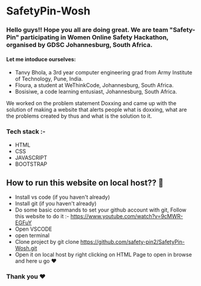 # SafetyPin-Wosh
### Hello guys!! Hope you all are doing great. We are team "Safety-Pin" participating in Women Online Safety Hackathon, organised by GDSC Johannesburg, South Africa. 
#### Let me intoduce ourselves: 
- Tanvy Bhola, a 3rd year computer engineering grad from Army Institute of Technology, Pune, India.
- Floura, a student at WeThinkCode, Johannesburg, South Africa.
- Bosisiwe, a code learning entusiast, Johannesburg, South Africa.

We worked on the problem statement Doxxing and came up with the solution of making a website that alerts people what is doxxing, what are the problems created by thus and what is the solution to it. 

### Tech stack :-
- HTML
- CSS
- JAVASCRIPT
- BOOTSTRAP

## How to run this website on local host?? 🤔
- Install vs code (if you haven't already)
- Install git (if you haven't already)
- Do some basic commands to set your github account with git, Follow this website to do it :- https://www.youtube.com/watch?v=9cMWR-EGFuY
- Open VSCODE
- open terminal
- Clone project by git clone https://github.com/safety-pin2/SafetyPin-Wosh.git
- Open it on local host by right clicking on HTML Page to open in browse and here u go ❤️


### Thank you ❤️
 